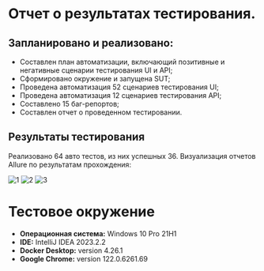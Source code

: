 # Отчет о результатах тестирования.
## Запланировано и реализовано:
- Составлен план автоматизации, включающий позитивные и негативные сценарии тестирования UI и API;
- Сформировано окружение и запущена SUT;
- Проведена автоматизация 52 сценариев тестирования UI;
- Проведена автоматизация 12 сценариев тестирования API;
- Составлено 15 баг-репортов;
- Составлен отчет о проведенном тестировании.

## Результаты тестирования
Реализовано 64 авто тестов, из них успешных 36.
Визуализация отчетов Allure по результатам прохождения:

![1](https://github.com/Zerodoom675/Diplom/assets/115937460/b37ca21f-c60c-4102-9ed8-8895cc3f3e6b)
![2](https://github.com/Zerodoom675/Diplom/assets/115937460/667f5b4a-90c9-4a6f-bff1-1614715808df)
![3](https://github.com/Zerodoom675/Diplom/assets/115937460/3f720a92-bd4e-423e-94fb-d1941af4c41a)

# Тестовое окружение
- **Операционная система:** Windows 10 Pro 21H1
- **IDE:** IntelliJ IDEA 2023.2.2
- **Docker Desktop:** version 4.26.1
- **Google Chrome:** version  122.0.6261.69

